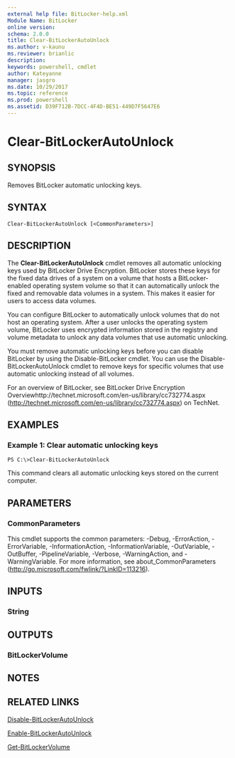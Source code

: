 ```yaml
---
external help file: BitLocker-help.xml
Module Name: BitLocker
online version: 
schema: 2.0.0
title: Clear-BitLockerAutoUnlock
ms.author: v-kaunu
ms.reviewer: brianlic
description: 
keywords: powershell, cmdlet
author: Kateyanne
manager: jasgro
ms.date: 10/29/2017
ms.topic: reference
ms.prod: powershell
ms.assetid: D39F712B-7DCC-4F4D-BE51-449D7F5647E6
---
```


# Clear-BitLockerAutoUnlock

## SYNOPSIS
Removes BitLocker automatic unlocking keys.

## SYNTAX

```
Clear-BitLockerAutoUnlock [<CommonParameters>]
```

## DESCRIPTION
The **Clear-BitLockerAutoUnlock** cmdlet removes all automatic unlocking keys used by BitLocker Drive Encryption.
BitLocker stores these keys for the fixed data drives of a system on a volume that hosts a BitLocker-enabled operating system volume so that it can automatically unlock the fixed and removable data volumes in a system.
This makes it easier for users to access data volumes.

You can configure BitLocker to automatically unlock volumes that do not host an operating system.
After a user unlocks the operating system volume, BitLocker uses encrypted information stored in the registry and volume metadata to unlock any data volumes that use automatic unlocking.

You must remove automatic unlocking keys before you can disable BitLocker by using the Disable-BitLocker cmdlet.
You can use the Disable-BitLockerAutoUnlock cmdlet to remove keys for specific volumes that use automatic unlocking instead of all volumes.

For an overview of BitLocker, see BitLocker Drive Encryption Overviewhttp://technet.microsoft.com/en-us/library/cc732774.aspx (http://technet.microsoft.com/en-us/library/cc732774.aspx) on TechNet.

## EXAMPLES

### Example 1: Clear automatic unlocking keys
```
PS C:\>Clear-BitLockerAutoUnlock
```

This command clears all automatic unlocking keys stored on the current computer.

## PARAMETERS

### CommonParameters
This cmdlet supports the common parameters: -Debug, -ErrorAction, -ErrorVariable, -InformationAction, -InformationVariable, -OutVariable, -OutBuffer, -PipelineVariable, -Verbose, -WarningAction, and -WarningVariable. For more information, see about_CommonParameters (http://go.microsoft.com/fwlink/?LinkID=113216).

## INPUTS

### String

## OUTPUTS

### BitLockerVolume

## NOTES

## RELATED LINKS

[Disable-BitLockerAutoUnlock](./Disable-BitLockerAutoUnlock.md)

[Enable-BitLockerAutoUnlock](./Enable-BitLockerAutoUnlock.md)

[Get-BitLockerVolume](./Get-BitLockerVolume.md)

